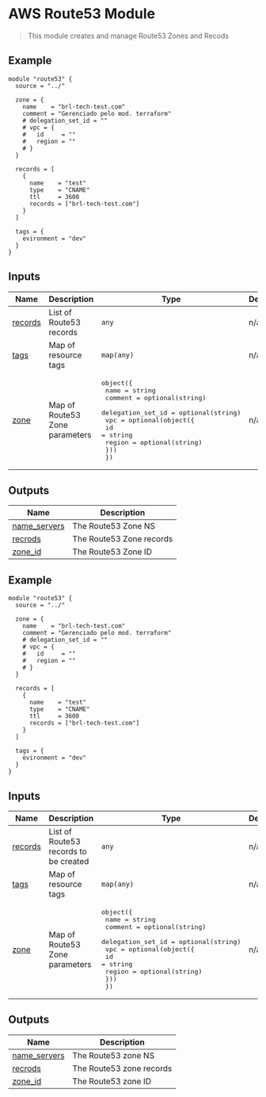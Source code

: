 # AWS Route53 Module

> This module creates and manage Route53 Zones and Recods

<!-- BEGINNING OF PRE-COMMIT-TERRAFORM DOCS HOOK -->

## Example

```hcl
module "route53" {
  source = "../"

  zone = {
    name    = "brl-tech-test.com"
    comment = "Gerenciado pelo mod. terraform"
    # delegation_set_id = ""
    # vpc = {
    #   id     = ""
    #   region = ""
    # }
  }

  records = [
    {
      name    = "test"
      type    = "CNAME"
      ttl     = 3600
      records = ["brl-tech-test.com"]
    }
  ]

  tags = {
    evironment = "dev"
  }
}
```

## Inputs

| Name | Description | Type | Default | Required |
|------|-------------|------|---------|:--------:|
| <a name="input_records"></a> [records](#input\_records) | List of Route53 records | `any` | n/a | yes |
| <a name="input_tags"></a> [tags](#input\_tags) | Map of resource tags | `map(any)` | n/a | yes |
| <a name="input_zone"></a> [zone](#input\_zone) | Map of Route53 Zone parameters | <pre>object({<br>    name              = string<br>    comment           = optional(string)<br>    delegation_set_id = optional(string)<br>    vpc = optional(object({<br>      id     = string<br>      region = optional(string)<br>    }))<br>  })</pre> | n/a | yes |

## Outputs

| Name | Description |
|------|-------------|
| <a name="output_name_servers"></a> [name\_servers](#output\_name\_servers) | The Route53 Zone NS |
| <a name="output_recrods"></a> [recrods](#output\_recrods) | The Route53 Zone records |
| <a name="output_zone_id"></a> [zone\_id](#output\_zone\_id) | The Route53 Zone ID |
<!-- END OF PRE-COMMIT-TERRAFORM DOCS HOOK -->

<!-- BEGIN_TF_DOCS -->


## Example

```hcl
module "route53" {
  source = "../"

  zone = {
    name    = "brl-tech-test.com"
    comment = "Gerenciado pelo mod. terraform"
    # delegation_set_id = ""
    # vpc = {
    #   id     = ""
    #   region = ""
    # }
  }

  records = [
    {
      name    = "test"
      type    = "CNAME"
      ttl     = 3600
      records = ["brl-tech-test.com"]
    }
  ]

  tags = {
    evironment = "dev"
  }
}
```

## Inputs

| Name | Description | Type | Default | Required |
|------|-------------|------|---------|:--------:|
| <a name="input_records"></a> [records](#input\_records) | List of Route53 records to be created | `any` | n/a | yes |
| <a name="input_tags"></a> [tags](#input\_tags) | Map of resource tags | `map(any)` | n/a | yes |
| <a name="input_zone"></a> [zone](#input\_zone) | Map of Route53 Zone parameters | <pre>object({<br>    name              = string<br>    comment           = optional(string)<br>    delegation_set_id = optional(string)<br>    vpc = optional(object({<br>      id     = string<br>      region = optional(string)<br>    }))<br>  })</pre> | n/a | yes |

## Outputs

| Name | Description |
|------|-------------|
| <a name="output_name_servers"></a> [name\_servers](#output\_name\_servers) | The Route53 zone NS |
| <a name="output_recrods"></a> [recrods](#output\_recrods) | The Route53 zone records |
| <a name="output_zone_id"></a> [zone\_id](#output\_zone\_id) | The Route53 zone ID |  
<!-- END_TF_DOCS -->